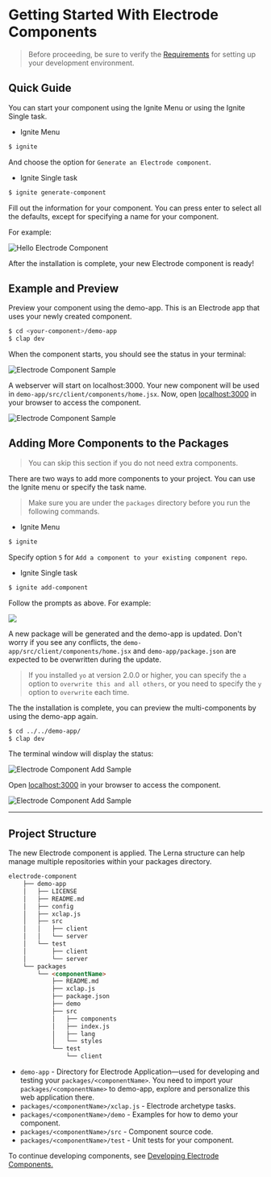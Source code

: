 # Getting Started With Electrode Components

>Before proceeding, be sure to verify the [Requirements](/overview/requirements.md) for setting up your development environment.

## Quick Guide

You can start your component using the Ignite Menu or using the Ignite Single task.

-   Ignite Menu

```bash
$ ignite
```

And choose the option for `Generate an Electrode component`.

-   Ignite Single task

```bash
$ ignite generate-component
```

Fill out the information for your component. You can press enter to select all the defaults, except for specifying a name for your component.

For example:

![Hello Electrode Component](/images/component-dev-started.png)

After the installation is complete, your new Electrode component is ready!

## Example and Preview

Preview your component using the demo-app. This is an Electrode app that uses your newly created component.

```bash
$ cd <your-component>/demo-app
$ clap dev
```

When the component starts, you should see the status in your terminal:

![Electrode Component Sample](/images/dev-started.png)

A webserver will start on localhost:3000. Your new component will be used in `demo-app/src/client/components/home.jsx`. Now, open [localhost:3000](http://localhost:3000/) in your browser to access the component.

![Electrode Component Sample](/images/edit-me.png)

## Adding More Components to the Packages

> You can skip this section if you do not need extra components.

There are two ways to add more components to your project. You can use the Ignite menu or specify the task name.
>Make sure you are under the `packages` directory before you run the following commands.

-   Ignite Menu

```bash
$ ignite
```

Specify option `5` for `Add a component to your existing component repo`.

-   Ignite Single task

```bash
$ ignite add-component
```

Follow the prompts as above. For example:

![](/images/generator-component-add.png)

A new package will be generated and the demo-app is updated. Don't worry if you see any conflicts, the `demo-app/src/client/components/home.jsx` and `demo-app/package.json` are expected to be overwritten during the update.

> If you installed `yo` at version 2.0.0 or higher, you can specify the `a` option to `overwrite this and all others`, or you need to specify the `y` option to `overwrite` each time.

The the installation is complete, you can preview the multi-components by using the demo-app again.

```bash
$ cd ../../demo-app/
$ clap dev
```
The terminal window will display the status:

![Electrode Component Add Sample](/images/dev-started.png)

Open [localhost:3000](http://localhost:3000/) in your browser to access the component.

![Electrode Component Add Sample](/images/edit-me2.png)

* * *

## Project Structure

The new Electrode component is applied. The Lerna structure can help manage multiple repositories within your packages directory.

```markdown
electrode-component
    ├── demo-app
    │   ├── LICENSE
    │   ├── README.md
    │   ├── config
    │   ├── xclap.js
    │   ├── src
    │   │   ├── client
    │   │   └── server
    │   └── test
    │       ├── client
    │       └── server
    └── packages
        └── <componentName>
            ├── README.md
            ├── xclap.js
            ├── package.json
            ├── demo
            ├── src
            │   ├── components
            │   ├── index.js
            │   ├── lang
            │   └── styles
            └── test
                └── client
```

-   `demo-app` - Directory for Electrode Application—used for developing and testing your `packages/<componentName>`. You need to import your `packages/<componentName>` to demo-app, explore and personalize this web application there.
-   `packages/<componentName>/xclap.js` - Electrode archetype tasks.
-   `packages/<componentName>/demo` - Examples for how to demo your component.
-   `packages/<componentName>/src` - Component source code.
-   `packages/<componentName>/test` - Unit tests for your component.

To continue developing components, see [Developing Electrode Components.](/chapter1/quick-start/further-develop-component.md)
